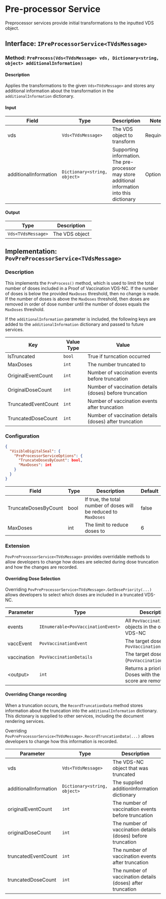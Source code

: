 Pre-processor Service
========

Preprocessor services provide initial transformations to the inputted VDS object. 

## Interface: `IPreProcessorService<TVdsMessage>`

### Method: `PreProcess(Vds<TVdsMessage> vds, Dictionary<string, object> additionalInformation)`

#### Description

Applies the transformations to the given `Vds<TVdsMessage>` and stores any additional information about the transformation in the `additionalInformation` dictionary.

#### Input

| Field | Type | Description | Note |
| --- | --- | --- | --- |
| vds | `Vds<TVdsMessage>` | The VDS object to transform  | Required | 
| additionalInformation | `Dictionary<string, object>` | Supporting information. The pre-processor may store additional information into this dictionary | Optional | 

#### Output

Type | Description | 
| --- | --- |
| `Vds<TVdsMessage>` | The VDS object  |

## Implementation: `PovPreProcessorService<TVdsMessage>`

### Description

This implements the `PreProcess()` method, which is used to limit the total number of doses included in a Proof of Vaccination VDS-NC. If the number of doses is below the provided `MaxDoses` threshold, then no change is made. If the number of doses is above the `MaxDoses` threshold, then doses are removed in order of dose number until the number of doses equals the `MaxDoses` threshold.

If the `additionalInformation` parameter is included, the following keys are added to the `additionalInformation` dictionary and passed to future services.

Key | Value Type | Value | 
| --- | --- | --- |
| IsTruncated | `bool` | True if turncation occurred |
| MaxDoses | `int` | The number truncated to |
| OriginalEventCount | `int` | Number of vaccination events before truncation |
| OriginalDoseCount | `int` | Number of vaccination details (doses) before truncation |
| TruncatedEventCount | `int` | Number of vaccination events after truncation |
| TruncatedDoseCount | `int` | Number of vaccination details (doses) after truncation |

### Configuration

```json
{
  "VisibleDigitalSeal": {
    "PreProcessorServiceOptions": {
      "TruncateDosesByCount": bool,
      "MaxDoses": int
    }
  }
}

```
| Field | Type | Description | Default |
| --- | --- | --- | --- |
| TruncateDosesByCount | bool | If true, the total number of doses will be reduced to `MaxDoses` | false | 
| MaxDoses | int | The limit to reduce doses to | 6 | 

### Extension

`PovPreProcessorService<TVdsMessage>` provides overridable methods to allow developers to change how doses are selected during dose truncation and how the changes are recorded.

#### Overriding Dose Selection

Overriding `PovPreProcessorService<TVdsMessage>.GetDosePriority(...)` allows developers to select which doses are included in a truncated VDS-NC.

| Parameter | Type | Description |
| --- | --- | --- |
| events | `IEnumerable<PovVaccinationEvent>` | All `PovVaccinationEvent` objects in the original VDS-NC | 
| vaccEvent | `PovVaccinationEvent` | The target dose's `PovVaccinationEvent` |
| vaccination | `PovVaccinationDetails` | The target dose (`PovVaccinationDetails`) |
| \<output\> | `int` | Returns a priority score. Doses with the lowest score are removed first |

#### Overriding Change recording

When a truncation occurs, the `RecordTruncationData` method stores information about the truncation into the `additionalInformation` dictionary. This dictonary is supplied to other services, including the document rendering services.

Overriding `PovPreProcessorService<TVdsMessage>.RecordTruncationData(...)` allows developers to change how this information is recorded.

| Parameter | Type | Description |
| --- | --- | --- |
| vds | `Vds<TVdsMessage>` | The VDS-NC object that was truncated |
| additionalInformation | `Dictionary<string, object>` | The supplied additionInformation dictionary |
| originalEventCount | `int` | The number of vaccination events before truncation |
| originalDoseCount | `int` | The number of vaccination details (doses) before truncation |
| truncatedEventCount | `int` | The number of vaccination events after truncation |
| truncatedDoseCount | `int` | The number of vaccination details (doses) after truncation |
